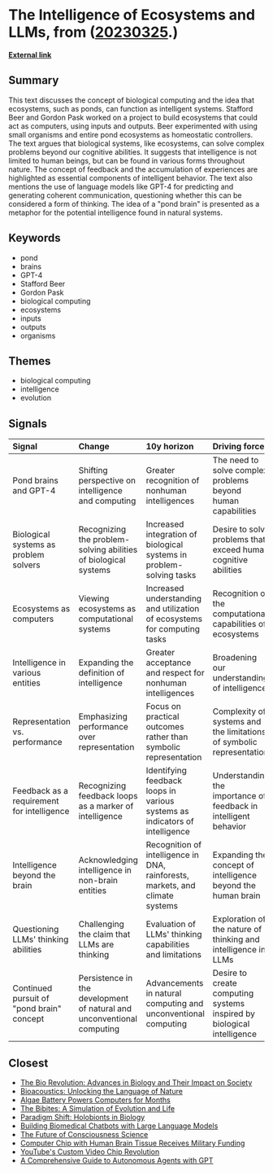 # __The Intelligence of Ecosystems and LLMs__, from ([20230325](https://kghosh.substack.com/p/20230325).)

__[External link](https://subconscious.substack.com/p/pond-brains-and-gpt-4?utm_source=substack&utm_medium=email)__



## Summary

This text discusses the concept of biological computing and the idea that ecosystems, such as ponds, can function as intelligent systems. Stafford Beer and Gordon Pask worked on a project to build ecosystems that could act as computers, using inputs and outputs. Beer experimented with using small organisms and entire pond ecosystems as homeostatic controllers. The text argues that biological systems, like ecosystems, can solve complex problems beyond our cognitive abilities. It suggests that intelligence is not limited to human beings, but can be found in various forms throughout nature. The concept of feedback and the accumulation of experiences are highlighted as essential components of intelligent behavior. The text also mentions the use of language models like GPT-4 for predicting and generating coherent communication, questioning whether this can be considered a form of thinking. The idea of a "pond brain" is presented as a metaphor for the potential intelligence found in natural systems.

## Keywords

* pond
* brains
* GPT-4
* Stafford Beer
* Gordon Pask
* biological computing
* ecosystems
* inputs
* outputs
* organisms

## Themes

* biological computing
* intelligence
* evolution

## Signals

| Signal                                     | Change                                                                 | 10y horizon                                                                   | Driving force                                                          |
|:-------------------------------------------|:-----------------------------------------------------------------------|:------------------------------------------------------------------------------|:-----------------------------------------------------------------------|
| Pond brains and GPT-4                      | Shifting perspective on intelligence and computing                     | Greater recognition of nonhuman intelligences                                 | The need to solve complex problems beyond human capabilities           |
| Biological systems as problem solvers      | Recognizing the problem-solving abilities of biological systems        | Increased integration of biological systems in problem-solving tasks          | Desire to solve problems that exceed human cognitive abilities         |
| Ecosystems as computers                    | Viewing ecosystems as computational systems                            | Increased understanding and utilization of ecosystems for computing tasks     | Recognition of the computational capabilities of ecosystems            |
| Intelligence in various entities           | Expanding the definition of intelligence                               | Greater acceptance and respect for nonhuman intelligences                     | Broadening our understanding of intelligence                           |
| Representation vs. performance             | Emphasizing performance over representation                            | Focus on practical outcomes rather than symbolic representation               | Complexity of systems and the limitations of symbolic representation   |
| Feedback as a requirement for intelligence | Recognizing feedback loops as a marker of intelligence                 | Identifying feedback loops in various systems as indicators of intelligence   | Understanding the importance of feedback in intelligent behavior       |
| Intelligence beyond the brain              | Acknowledging intelligence in non-brain entities                       | Recognition of intelligence in DNA, rainforests, markets, and climate systems | Expanding the concept of intelligence beyond the human brain           |
| Questioning LLMs' thinking abilities       | Challenging the claim that LLMs are thinking                           | Evaluation of LLMs' thinking capabilities and limitations                     | Exploration of the nature of thinking and intelligence in LLMs         |
| Continued pursuit of "pond brain" concept  | Persistence in the development of natural and unconventional computing | Advancements in natural computing and unconventional computing                | Desire to create computing systems inspired by biological intelligence |

## Closest

* [The Bio Revolution: Advances in Biology and Their Impact on Society](62a5bae52266a680c6a13bd3ef8dc48c)
* [Bioacoustics: Unlocking the Language of Nature](db2690cf7530366ddf6f9606b830f782)
* [Algae Battery Powers Computers for Months](9559f29e7d2ffd92fae98e95a62d0169)
* [The Bibites: A Simulation of Evolution and Life](4dd15e16ec507f1ae3827f8be14dde98)
* [Paradigm Shift: Holobionts in Biology](99e803820e0c09fbc3163a5a26ff49bb)
* [Building Biomedical Chatbots with Large Language Models](f96c3e0990df3993b30f57a358c76d6a)
* [The Future of Consciousness Science](098f4de4b2e0da23ef41a92329c5e761)
* [Computer Chip with Human Brain Tissue Receives Military Funding](fcf584bddde6a0c4ccaf5ab8eadded1e)
* [YouTube's Custom Video Chip Revolution](5d8b4aa6d5d8d086044fd9d1a00c270f)
* [A Comprehensive Guide to Autonomous Agents with GPT](2dda4be3e1a9f11b4f7d8e74feea76b0)